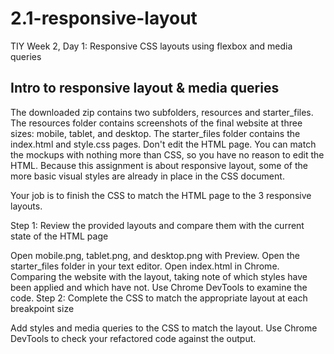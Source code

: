 # 2.1-responsive-layout
TIY Week 2, Day 1: Responsive CSS layouts using flexbox and media queries
## Intro to responsive layout & media queries

The downloaded zip contains two subfolders, resources and starter_files. The resources folder contains screenshots of the final website at three sizes: mobile, tablet, and desktop. The starter_files folder contains the index.html and style.css pages. Don't edit the HTML page. You can match the mockups with nothing more than CSS, so you have no reason to edit the HTML. Because this assignment is about responsive layout, some of the more basic visual styles are already in place in the CSS document.

Your job is to finish the CSS to match the HTML page to the 3 responsive layouts.

Step 1: Review the provided layouts and compare them with the current state of the HTML page

Open mobile.png, tablet.png, and desktop.png with Preview.
Open the starter_files folder in your text editor.
Open index.html in Chrome.
Comparing the website with the layout, taking note of which styles have been applied and which have not.
Use Chrome DevTools to examine the code.
Step 2: Complete the CSS to match the appropriate layout at each breakpoint size

Add styles and media queries to the CSS to match the layout.
Use Chrome DevTools to check your refactored code against the output.

